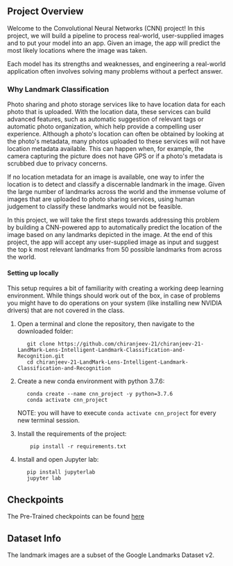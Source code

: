 ## Project Overview

Welcome to the Convolutional Neural Networks (CNN) project!
In this project, we will build a pipeline to process real-world, user-supplied images and to put your model into an app.
Given an image, the app will predict the most likely locations where the image was taken.

Each model has its strengths and weaknesses, and engineering a real-world application often involves solving many problems without a perfect answer.

### Why Landmark Classification

Photo sharing and photo storage services like to have location data for each photo that is uploaded. With the location data, these services can build advanced features, such as automatic suggestion of relevant tags or automatic photo organization, which help provide a compelling user experience. Although a photo's location can often be obtained by looking at the photo's metadata, many photos uploaded to these services will not have location metadata available. This can happen when, for example, the camera capturing the picture does not have GPS or if a photo's metadata is scrubbed due to privacy concerns.

If no location metadata for an image is available, one way to infer the location is to detect and classify a discernable landmark in the image. Given the large number of landmarks across the world and the immense volume of images that are uploaded to photo sharing services, using human judgement to classify these landmarks would not be feasible.

In this project, we will take the first steps towards addressing this problem by building a CNN-powered app to automatically predict the location of the image based on any landmarks depicted in the image. At the end of this project, the app will accept any user-supplied image as input and suggest the top k most relevant landmarks from 50 possible landmarks from across the world.

#### Setting up locally

This setup requires a bit of familiarity with creating a working deep learning environment. While things should work out of the box, in case of problems you might have to do operations on your system (like installing new NVIDIA drivers) that are not covered in the class.

1. Open a terminal and clone the repository, then navigate to the downloaded folder:
	
    ```
       git clone https://github.com/chiranjeev-21/chiranjeev-21-LandMark-Lens-Intelligent-Landmark-Classification-and-Recognition.git
       cd chiranjeev-21-LandMark-Lens-Intelligent-Landmark-Classification-and-Recognition
    ```
    
2. Create a new conda environment with python 3.7.6:

    ```
       conda create --name cnn_project -y python=3.7.6
       conda activate cnn_project
    ```
    
    NOTE: you will have to execute `conda activate cnn_project` for every new terminal session.
    
3. Install the requirements of the project:

    ```
        pip install -r requirements.txt
    ```

4. Install and open Jupyter lab:
	
    ```
       pip install jupyterlab
       jupyter lab
    ```

## Checkpoints

The Pre-Trained checkpoints can be found [here](https://drive.google.com/drive/folders/1rd3lHtKcncyhT46j0ZcIWOP8j8Juw7h0?usp=sharing)
## Dataset Info

The landmark images are a subset of the Google Landmarks Dataset v2.
